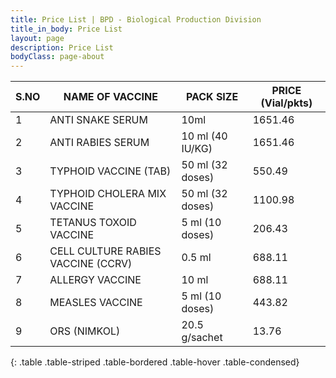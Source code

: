 ```yaml
---
title: Price List | BPD - Biological Production Division
title_in_body: Price List
layout: page
description: Price List
bodyClass: page-about
---
```


| S.NO | NAME OF VACCINE                    | PACK SIZE        | PRICE (Vial/pkts) |
| ---- | ---------------------------------- | ---------------- | ----------------- |
| 1    | ANTI SNAKE SERUM                   | 10ml             | 1651.46           |
| 2    | ANTI RABIES SERUM                  | 10 ml (40 IU/KG) | 1651.46           |
| 3    | TYPHOID VACCINE (TAB)              | 50 ml (32 doses) | 550.49            |
| 4    | TYPHOID CHOLERA MIX VACCINE        | 50 ml (32 doses) | 1100.98           |
| 5    | TETANUS TOXOID VACCINE             | 5 ml (10 doses)  | 206.43            |
| 6    | CELL CULTURE RABIES VACCINE (CCRV) | 0.5 ml           | 688.11            |
| 7    | ALLERGY VACCINE                    | 10 ml            | 688.11            |
| 8    | MEASLES VACCINE                    | 5 ml (10 doses)  | 443.82            |
| 9    | ORS (NIMKOL)                       | 20.5 g/sachet    | 13.76             |
{: .table .table-striped .table-bordered .table-hover .table-condensed}
